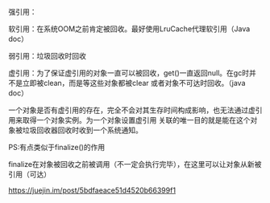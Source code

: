强引用：

软引用：在系统OOM之前肯定被回收。最好使用LruCache代理软引用（Java doc）

弱引用：垃圾回收时回收

虚引用：为了保证虚引用的对象一直可以被回收，get()一直返回null。在gc时并不是立即被clean，而是等这些对象都被clear
或者对象不可达时回收。（java doc）

一个对象是否有虚引用的存在，完全不会对其生存时间构成影响，也无法通过虚引用来取得一个对象实例。为一个对象设置虚引用
关联的唯一目的就是能在这个对象被垃圾回收器回收时收到一个系统通知。

PS:有点类似于finalize()的作用



finalize在对象被回收之前被调用（不一定会执行完毕），在这里可以让对象从新被引用（可达）

https://juejin.im/post/5bdfaeace51d4520b66399f1
